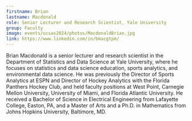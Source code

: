 ```yaml
---
firstname: Brian
lastname: Macdonald
role: Senior Lecturer and Research Scientist, Yale University
group: Faculty
image: events/ucsas2024/photos/MacdonaldBrian.jpg
link: https://www.linkedin.com/in/bmacgtpm/
---
```


Brian Macdonald is a senior lecturer and research scientist in the Department of Statistics and Data Science at Yale University, where he focuses on statistics and data science education, sports analytics, and environmental data science. He was previously the Director of Sports Analytics at ESPN and Director of Hockey Analytics with the Florida Panthers Hockey Club, and held faculty positions at West Point, Carnegie Mellon University, University of Miami, and Florida Atlantic University. He received a Bachelor of Science in Electrical Engineering from Lafayette College, Easton, PA, and a Master of Arts and a Ph.D. in Mathematics from Johns Hopkins University, Baltimore, MD.
